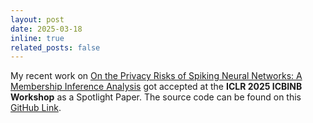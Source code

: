 ```yaml
---
layout: post
date: 2025-03-18
inline: true
related_posts: false
---
```


My recent work on [On the Privacy Risks of Spiking Neural Networks: A Membership Inference Analysis](https://arxiv.org/pdf/2502.13191) got accepted at the **ICLR 2025 ICBINB Workshop** as a Spotlight Paper. The source code can be found on this [GitHub Link](https://github.com/sharmaabhijith/MIA_SNN).
